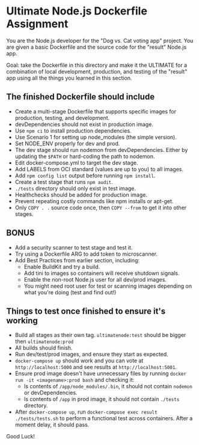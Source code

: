 # Ultimate Node.js Dockerfile Assignment

You are the Node.js developer for the "Dog vs. Cat voting app" project.
You are given a basic Dockerfile and the source code for the "result"
Node.js app.

Goal: take the Dockerfile in this directory and make it the ULTIMATE
for a combination of local development, production, and testing
of the "result" app using all the things you learned in this section.

## The finished Dockerfile should include

* Create a multi-stage Dockerfile that supports specific images for
production, testing, and development.
* devDependencies should not exist in production image.
* Use `npm ci` to install production dependencies.
* Use Scenario 1 for setting up node_modules (the simple version).
* Set NODE_ENV properly for dev and prod.
* The dev stage should run nodemon from devDependencies. Either by
updating the `$PATH` or hard-coding the path to nodemon.
* Edit docker-compose.yml to target the dev stage.
* Add LABELS from OCI standard (values are up to you) to all images.
* Add `npm config list` output before running `npm install`.
* Create a test stage that runs `npm audit`.
* `./tests` directory should only exist in test image.
* Healthchecks should be added for production image.
* Prevent repeating costly commands like npm installs or apt-get.
* Only `COPY . .` source code once, then `COPY --from` to get it
into other stages.

## BONUS

* Add a security scanner to test stage and test it.
* Try using a Dockerfile ARG to add token to microscanner.
* Add Best Practices from earlier section, including:
  * Enable BuildKit and try a build.
  * Add tini to images so containers will receive shutdown signals.
  * Enable the non-root Node.js user for all dev/prod images.
  * You might need root user for test or scanning images depending
  on what you're doing (test and find out!)

## Things to test once finished to ensure it's working

* Build all stages as their own tag. `ultimatenode:test` should be
bigger then `ultimatenode:prod`
* All builds should finish.
* Run dev/test/prod images, and ensure they start as expected.
* `docker-compose up` should work and you can vote at
`http://localhost:5000` and see results at `http://localhost:5001`.
* Ensure prod image doesn't have unnecessary files by running
`docker run -it <imagename>:prod bash` and checking it:
  * ls contents of `/app/node_modules/.bin`, it should not contain
  `nodemon` or devDependencies.
  * ls contents of `/app` in prod image, it should not contain
  `./tests` directory.
* After `docker-compose up`, run
`docker-compose exec result ./tests/tests.sh` to perform a
functional test across containers. After a moment delay,
it should pass.

Good Luck!
